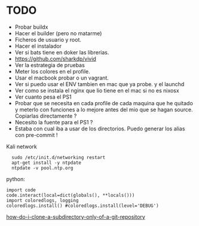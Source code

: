 # TODO

- Probar buildx 
- Hacer el builder (pero no matarme)
- Ficheros de usuario y root. 
- Hacer el instalador 
- Ver si bats tiene en doker las librerias. 
- https://github.com/sharkdp/vivid
- Ver la estrategia de pruebas
- Meter los colores en el profile.
- Usar el macbook probar o un vagrant.
- Ver si puedo usar el ENV tambien en mac que ya probe. y el launchd 
- Ver como se instala el nginx que lio tiene en el mac si no es nixosx 
- Ver cuanto pesa el PS1 
- Probar que se necesita en cada profile de cada maquina que he quitado y meterlo con funciones a lo mejore antes del mio que se hagan source. Copiarlas directamente ? 
- Necesito la fuente para el PS1 ? 
- Estaba con cual iba a usar de los directorios. Puedo generar los alias con pre-commit !

Kali network 

      sudo /etc/init.d/networking restart
      apt-get install -y ntpdate
      ntpdate -v pool.ntp.org


python:
    
    import code
    code.interact(local=dict(globals(), **locals()))
    import coloredlogs, logging
    coloredlogs.install() #coloredlogs.install(level='DEBUG')

[how-do-i-clone-a-subdirectory-only-of-a-git-repository](https://stackoverflow.com/a/13738951/7596401)
